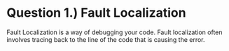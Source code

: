 # Question 1.) Fault Localization
Fault Localization is a way of debugging your code. Fault localization often involves tracing back
to the line of the code that is causing the error.
